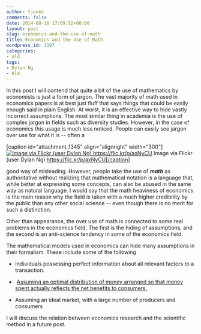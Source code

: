 ```yaml
---
author: tjones
comments: false
date: 2014-08-10 17:09:52+00:00
layout: post
slug: economics-and-the-use-of-math
title: Economics and the Use of Math
wordpress_id: 1197
categories:
- old
tags:
- Dylan Ng
- Old
---
```


In this post I will contend that quite a bit of the use of mathematics by economists is just a form of jargon. The vast majority of math used in economics papers is at best just fluff that says things that could be easily enough said in plain English. At worst, it is an effective way to hide vastly incorrect assumptions. The most similar thing in academia is the use of complex jargon in fields such as diversity studies. However, in the case of economics this usage is much less noticed. People can easily see jargon over use for what it is -- often a

[caption id="attachment_1345" align="alignright" width="300"][![Image via Flickr (user Dylan Ng) https://flic.kr/p/axNyCU ](http://www.theojones.name/wp-content/uploads/2014/08/6267107228_661d5bca4b_o-300x300.jpg)](http://www.theojones.name/wp-content/uploads/2014/08/6267107228_661d5bca4b_o.jpg) Image via Flickr (user Dylan Ng) https://flic.kr/p/axNyCU[/caption]

good way of misleading. However, people take the use of **_math_** as authoritative without realizing that mathematical notation is a language that, while better at expressing some concepts, can also be abused in the same way as natural language. I would say that the math heaviness of economics is the main reason why the field is taken with a much higher credibility by the public than any other social science -- even though there is no merit for such a distinction.

Other than appearance, the over use of math is connected to some real problems in the economics field. The first is the hiding of assumptions, and the second is an anti-science tendency in some of the economics field.

The mathematical models used in economics can hide many assumptions in their formalism. These include some of the following




    
  * Individuals possessing perfect information about all relevant factors to a transaction.

    
  *  [Assuming an optimal distribution of money arranged so that money spent actually reflects the net benefits to consumers. ](http://www.interfluidity.com/v2/5117.html)

    
  * Assuming an ideal market, with a large number of producers and consumers



I will discuss the relation between economics research and the scientific method in a future post.
